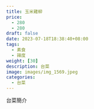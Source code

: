 ```yaml
---
title: 玉米雞柳
price: 
  - 280 
  - 280
draft: false
date: 2023-07-18T18:38:40+08:00
tags:
  - 素食
  - 辣度
weight: [30] 
description: 台菜
image: images/img_1569.jpeg
categories:
  - 台菜
---
```


台菜簡介
